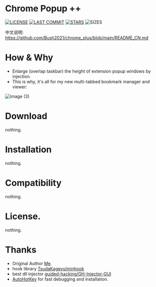 # Chrome Popup  ++
[![LICENSE](https://img.shields.io/badge/License-Nothing--3.0--only-blue.svg?style=for-the-badge&logo=github "LICENSE")](https://github.com/Bush2021/chrome_plus/blob/main/LICENSE) [![LAST COMMIT](https://img.shields.io/github/last-commit/KnIfER/chrome_popup_window_plus?color=blue&logo=github&style=for-the-badge "LAST COMMIT")](https://github.com/KnIfER/chrome_popup_window_plus/commits/main)  [![STARS](https://img.shields.io/github/stars/KnIfER/chrome_popup_window_plus?color=brightgreen&logo=github&style=for-the-badge "STARS")](https://github.com/KnIfER/chrome_popup_window_plus/stargazers) ![SIZES](https://img.shields.io/github/languages/code-size/KnIfER/chrome_popup_window_plus?color=brightgreen&logo=github&style=for-the-badge "SIZES")

中文说明: https://github.com/Bush2021/chrome_plus/blob/main/README_CN.md

# How & Why
* Enlarge (overlap taskbar) the height of  extension popup windows by injection.
* This is why, it's all for my new multi-tabbed bookmark manager and viewer:

![image (3)](https://github.com/KnIfER/chrome_popup_window_plus/assets/11593903/731ac6f3-5c0e-4117-94f1-6e7689ef2657)




# Download
nothing.



# Installation
nothing.


# Compatibility
nothing.


# License.
nothing.

# Thanks
* Original Author [Me]().
* hook library [TsudaKageyu/minhook](https://github.com/TsudaKageyu/minhook)
* best dll injector [guided-hacking/GH-Injector-GUI](https://github.com/guided-hacking/GH-Injector-GUI)
* [AutoHotKey](https://www.autohotkey.com/) for fast debugging and installation.
